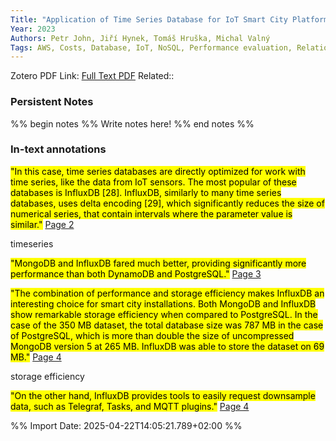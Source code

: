 ```yaml
---
Title: "Application of Time Series Database for IoT Smart City Platform" 
Year: 2023 
Authors: Petr John, Jiří Hynek, Tomáš Hruška, Michal Valný 
Tags: AWS, Costs, Database, IoT, NoSQL, Performance evaluation, Relational databases, Serverless computing, Smart cities, Smart City, System performance, Time Series, Time series analysis
---
```

Zotero PDF Link: [Full Text PDF](zotero://select/library/items/HXE3WKZP) 
Related::  

### Persistent Notes 
%% begin notes %% 
Write notes here! 
 %% end notes %% 

### In-text annotations 

 <mark class="hltr-yellow">"In this case, time series databases are directly optimized for work with time series, like the data from IoT sensors. The most popular of these databases is InfluxDB [28]. InfluxDB, similarly to many time series databases, uses delta encoding [29], which significantly reduces the size of numerical series, that contain intervals where the parameter value is similar."</mark> [Page 2](zotero://open-pdf/library/items/HXE3WKZP?page=2&annotation=CUIV2CFA) 
 
 
timeseries 
 
 <mark class="hltr-yellow">"MongoDB and InfluxDB fared much better, providing significantly more performance than both DynamoDB and PostgreSQL."</mark> [Page 3](zotero://open-pdf/library/items/HXE3WKZP?page=3&annotation=G2AQNUUU) 
 
 
 <mark class="hltr-yellow">"The combination of performance and storage efficiency makes InfluxDB an interesting choice for smart city installations. Both MongoDB and InfluxDB show remarkable storage efficiency when compared to PostgreSQL. In the case of the 350 MB dataset, the total database size was 787 MB in the case of PostgreSQL, which is more than double the size of uncompressed MongoDB version 5 at 265 MB. InfluxDB was able to store the dataset on 69 MB."</mark> [Page 4](zotero://open-pdf/library/items/HXE3WKZP?page=4&annotation=ZJGJNE69) 
 
 
storage efficiency 
 
 <mark class="hltr-yellow">"On the other hand, InfluxDB provides tools to easily request downsample data, such as Telegraf, Tasks, and MQTT plugins."</mark> [Page 4](zotero://open-pdf/library/items/HXE3WKZP?page=4&annotation=S9LEKIIW) 
 
 


%% Import Date: 2025-04-22T14:05:21.789+02:00 %%
